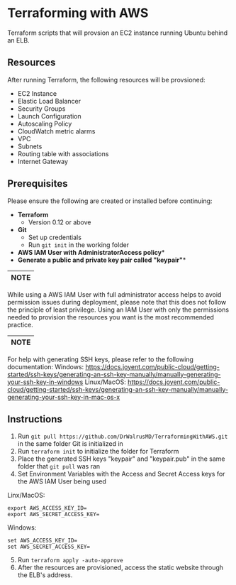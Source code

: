 # Terraforming with AWS
Terraform scripts that will provsion an EC2 instance running Ubuntu behind an ELB.

## Resources

After running Terraform, the following resources will be provsioned:

- EC2 Instance
- Elastic Load Balancer
- Security Groups
- Launch Configuration
- Autoscaling Policy
- CloudWatch metric alarms
- VPC
- Subnets
- Routing table with associations
- Internet Gateway
  
## Prerequisites

Please ensure the following are created or installed before continuing:

- **Terraform**
  - Version 0.12 or above
- **Git**
  - Set up credentials
  - Run `git init` in the working folder
- **AWS IAM User with AdministratorAccess policy***
- **Generate a public and private key pair called "keypair"***


**NOTE** | 
-----|
While using a AWS IAM User with full administrator access helps to avoid permission issues during deployment, please note that this does not follow the principle of least privilege. Using an IAM User with only the permissions needed to provision the resources you want is the most recommended practice.

**NOTE** |
---------|
For help with generating SSH keys, please refer to the following documentation:
Windows: https://docs.joyent.com/public-cloud/getting-started/ssh-keys/generating-an-ssh-key-manually/manually-generating-your-ssh-key-in-windows
Linux/MacOS: https://docs.joyent.com/public-cloud/getting-started/ssh-keys/generating-an-ssh-key-manually/manually-generating-your-ssh-key-in-mac-os-x

## Instructions

1. Run `git pull https://github.com/DrWalrusMD/TerraformingWithAWS.git` in the same folder Git is initialized in
2. Run `terraform init` to initialize the folder for Terraform
3. Place the generated SSH keys "keypair" and "keypair.pub" in the same folder that `git pull` was ran
4. Set Environment Variables with the Access and Secret Access keys for the AWS IAM User being used

 Linx/MacOS:
  
    export AWS_ACCESS_KEY_ID=
    export AWS_SECRET_ACCESS_KEY=
  
      
  Windows:
  
    set AWS_ACCESS_KEY_ID=
    set AWS_SECRET_ACCESS_KEY=
  
5. Run `terraform apply -auto-approve`
6. After the resources are provisioned, access the static website through the ELB's address.
